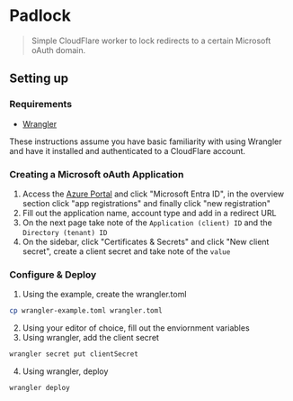 # Padlock

> Simple CloudFlare worker to lock redirects to a certain Microsoft oAuth domain.

## Setting up

### Requirements

- [Wrangler](https://developers.cloudflare.com/workers/wrangler/install-and-update/)

These instructions assume you have basic familiarity with using Wrangler and have it installed and authenticated to a CloudFlare account.

### Creating a Microsoft oAuth Application

1. Access the [Azure Portal](https://portal.azure.com) and click "Microsoft Entra ID", in the overview section click "app registrations" and finally click "new registration"
2. Fill out the application name, account type and add in a redirect URL
3. On the next page take note of the `Application (client) ID` and the `Directory (tenant) ID`
4. On the sidebar, click "Certificates & Secrets" and click "New client secret", create a client secret and take note of the `value`

### Configure & Deploy

1. Using the example, create the wrangler.toml
```bash
cp wrangler-example.toml wrangler.toml
```
2. Using your editor of choice, fill out the enviornment variables
3. Using wrangler, add the client secret
```bash
wrangler secret put clientSecret
```
4. Using wrangler, deploy
```
wrangler deploy
```


